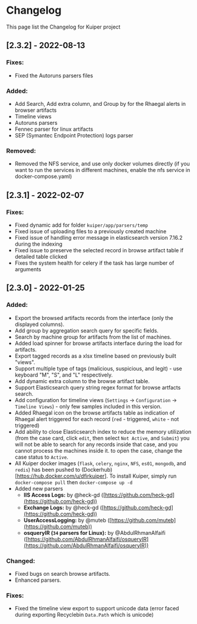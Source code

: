# **Changelog**
This page list the Changelog for Kuiper project

## **[2.3.2] - 2022-08-13**
### **Fixes:**
- Fixed the Autoruns parsers files

### **Added:**
- Add Search, Add extra column, and Group by for the Rhaegal alerts in browser artifacts
- Timeline views
- Autoruns parsers
- Fennec parser for linux artifacts
- SEP (Symantec Endpoint Protection) logs parser 

### **Removed:**
- Removed the NFS service, and use only docker volumes directly (if you want to run the services in different machines, enable the nfs service in docker-compose.yaml)



## **[2.3.1] - 2022-02-07**
### **Fixes:**
- Fixed dynamic add for folder `kuiper/app/parsers/temp`
- Fixed issue of uploading files to a previously created machine
- Fixed issue of handling error message in elasticsearch version 7.16.2 during the indexing
- Fixed issue to preserve the selected record in browse artifact table if detailed table clicked
- Fixes the system health for celery if the task has large number of arguments



## **[2.3.0] - 2022-01-25**

### **Added:**
- Export the browsed artifacts records from the interface (only the displayed columns).
- Add group by aggregation search query for specific fields.
- Search by machine group for artifacts from the list of machines.
- Added load spinner for browse artifacts interface during the load for artifacts.
- Export tagged records as a xlsx timeline based on previously built "views".
- Support multiple type of tags (malicious, suspicious, and legit) - use keyboard "M", "S", and "L" respectively.
- Add dynamic extra column to the browse artifact table.
- Support Elasticsearch query string regex format for browse artfacts search.
- Add configuration for timeline views (`Settings` -> `Configuration` -> `Timeline Views`) - only few samples included in this version.
- Added Rhaegal icon on the browse artifacts table as indication of Rhaegal alert triggered for each record (`red` - triggered, `white` - not triggered)
- Add ability to close Elasticsearch index to reduce the memory utilization (from the case card, click `edit`, then select `Not Active`, and `Submit`)
    you will not be able to search for any records inside that case, and you cannot process the machines inside it.
    to open the case, change the case status to `Active`.
- All Kuiper docker images (`flask`, `celery`, `nginx`, `NFS`, `es01`, `mongodb`, and `redis`) has been pushed to (Dockerhub)[https://hub.docker.com/u/dfirkuiper]. To install Kuiper, simply run `docker-compose pull` then `docker-compose up -d`
- Added new parsers 
    - **IIS Access Logs:** by @heck-gd ([https://github.com/heck-gd](https://github.com/heck-gd))
    - **Exchange Logs:** by @heck-gd ([https://github.com/heck-gd](https://github.com/heck-gd))
    - **UserAccessLogging:** by @muteb ([https://github.com/muteb](https://github.com/muteb))
    - **osqueryIR (`34` parsers for Linux):** by @AbdulRhmanAlfaifi ([https://github.com/AbdulRhmanAlfaifi/osqueryIR](https://github.com/AbdulRhmanAlfaifi/osqueryIR))


### **Changed:**
- Fixed bugs on search browse artifacts.
- Enhanced parsers.

### **Fixes:**
- Fixed the timeline view export to support unicode data (error faced during exporting Recyclebin `Data.Path` which is unicode)
